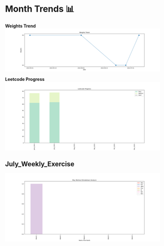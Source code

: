 # Month Trends 📊
**Weights Trend** <br />
![img](https://github.com/krystinli/Time_Management/blob/main/img/weight_trend.png)

**Leetcode Progress** <br />
![img](https://github.com/krystinli/Time_Management/blob/main/img/2022_Leetcode_Tracking.png)

## July_Weekly_Exercise 
![img](https://github.com/krystinli/Time_Management/blob/main/img/2022_July_Tracking.png)

